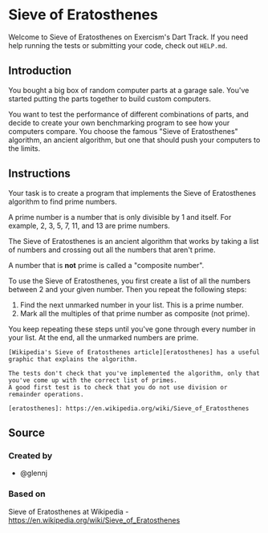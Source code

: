 # Sieve of Eratosthenes

Welcome to Sieve of Eratosthenes on Exercism's Dart Track.
If you need help running the tests or submitting your code, check out `HELP.md`.

## Introduction

You bought a big box of random computer parts at a garage sale.
You've started putting the parts together to build custom computers.

You want to test the performance of different combinations of parts, and decide to create your own benchmarking program to see how your computers compare.
You choose the famous "Sieve of Eratosthenes" algorithm, an ancient algorithm, but one that should push your computers to the limits.

## Instructions

Your task is to create a program that implements the Sieve of Eratosthenes algorithm to find prime numbers.

A prime number is a number that is only divisible by 1 and itself.
For example, 2, 3, 5, 7, 11, and 13 are prime numbers.

The Sieve of Eratosthenes is an ancient algorithm that works by taking a list of numbers and crossing out all the numbers that aren't prime.

A number that is **not** prime is called a "composite number".

To use the Sieve of Eratosthenes, you first create a list of all the numbers between 2 and your given number.
Then you repeat the following steps:

1. Find the next unmarked number in your list. This is a prime number.
2. Mark all the multiples of that prime number as composite (not prime).

You keep repeating these steps until you've gone through every number in your list.
At the end, all the unmarked numbers are prime.

~~~~exercism/note
[Wikipedia's Sieve of Eratosthenes article][eratosthenes] has a useful graphic that explains the algorithm.

The tests don't check that you've implemented the algorithm, only that you've come up with the correct list of primes.
A good first test is to check that you do not use division or remainder operations.

[eratosthenes]: https://en.wikipedia.org/wiki/Sieve_of_Eratosthenes
~~~~

## Source

### Created by

- @glennj

### Based on

Sieve of Eratosthenes at Wikipedia - https://en.wikipedia.org/wiki/Sieve_of_Eratosthenes